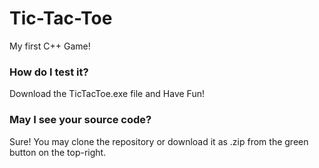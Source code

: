 # Tic-Tac-Toe
My first C++ Game!

### How do I test it?
Download the TicTacToe.exe file and Have Fun!

### May I see your source code?
Sure! You may clone the repository or download it as .zip from the green button on the top-right.
